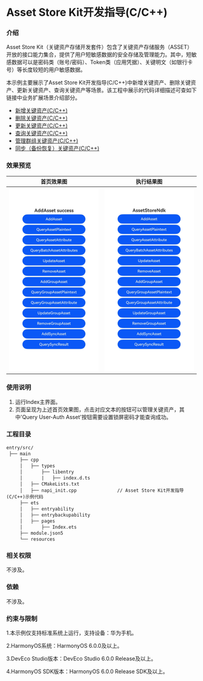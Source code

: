 # Asset Store Kit开发指导(C/C++)

### 介绍

Asset Store Kit（关键资产存储开发套件）包含了关键资产存储服务（ASSET）开放的接口能力集合，提供了用户短敏感数据的安全存储及管理能力。其中，短敏感数据可以是密码类（账号/密码）、Token类（应用凭据）、关键明文（如银行卡号）等长度较短的用户敏感数据。

本示例主要展示了Asset Store Kit开发指导(C/C++)中新增关键资产、删除关键资产、更新关键资产、查询关键资产等场景。该工程中展示的代码详细描述可查如下链接中业务扩展场景介绍部分。

- [新增关键资产(C/C++)](https://docs.openharmony.cn/pages/v6.0/zh-cn/application-dev/security/AssetStoreKit/asset-native-add.md)
- [删除关键资产(C/C++)](https://docs.openharmony.cn/pages/v6.0/zh-cn/application-dev/security/AssetStoreKit/asset-native-remove.md)
- [更新关键资产(C/C++)](https://docs.openharmony.cn/pages/v6.0/zh-cn/application-dev/security/AssetStoreKit/asset-native-update.md)
- [查询关键资产(C/C++)](https://docs.openharmony.cn/pages/v6.0/zh-cn/application-dev/security/AssetStoreKit/asset-native-query.md)
- [管理群组关键资产(C/C++)](https://docs.openharmony.cn/pages/v6.0/zh-cn/application-dev/security/AssetStoreKit/asset-native-group-access-control.md)
- [同步（备份恢复）关键资产(C/C++)](https://docs.openharmony.cn/pages/v6.0/zh-cn/application-dev/security/AssetStoreKit/asset-native-sync.md)

### 效果预览

| 首页效果图                                                   | 执行结果图                                                   |
| ------------------------------------------------------------ | ------------------------------------------------------------ |
| <img src="./screenshots/AssetStoreNdk1.png" style="zoom: 50%;" /> | <img src="./screenshots/AssetStoreNdk2.png" style="zoom: 50%;" /> |

### 使用说明

1. 运行Index主界面。
2. 页面呈现为上述首页效果图，点击对应文本的按钮可以管理关键资产，其中'Query User-Auth Asset'按钮需要设置锁屏密码才能查询成功。

### 工程目录

```
entry/src/
 ├── main
     ├── cpp
     │   ├── types
     │       ├── libentry
     │       |   ├── index.d.ts
     │   ├── CMakeLists.txt
     │   ├── napi_init.cpp               // Asset Store Kit开发指导(C/C++)示例代码
     ├── ets
     │   ├── entryability
     │   ├── entrybackupability
     │   ├── pages
     │       ├── Index.ets
     ├── module.json5
     └── resources
```

### 相关权限

不涉及。

### 依赖

不涉及。

### 约束与限制

1.本示例仅支持标准系统上运行，支持设备：华为手机。

2.HarmonyOS系统：HarmonyOS 6.0.0及以上。

3.DevEco Studio版本：DevEco Studio 6.0.0 Release及以上。

4.HarmonyOS SDK版本：HarmonyOS 6.0.0 Release SDK及以上。